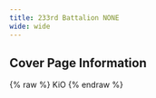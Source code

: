 ```yaml
---
title: 233rd Battalion NONE
wide: wide
---
```


## Cover Page Information
{% raw %}
KiO
{% endraw %}
